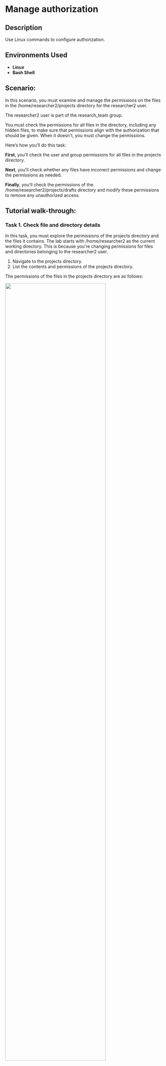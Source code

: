 <h1>Manage authorization</h1>


<h2>Description</h2>
Use Linux commands to configure authorization.


<h2>Environments Used </h2>

- <b>Linux</b>
- <b>Bash Shell</b>

<h2>Scenario:</h2>

In this scenario, you must examine and manage the permissions on the files in the /home/researcher2/projects directory for the researcher2 user.

The researcher2 user is part of the research_team group.

You must check the permissions for all files in the directory, including any hidden files, to make sure that permissions align with the authorization that should be given. When it doesn't, you must change the permissions.

Here’s how you’ll do this task: 

<b>First</b>, you’ll check the user and group permissions for all files in the projects directory.

<b>Next</b>, you’ll check whether any files have incorrect permissions and change the permissions as needed.

<b>Finally</b>, you’ll check the permissions of the /home/researcher2/projects/drafts directory and modify these permissions to remove any unauthorized access.


<h2>Tutorial walk-through:</h2>

<h3>Task 1. Check file and directory details</h3>

In this task, you must explore the permissions of the projects directory and the files it contains. The lab starts with /home/researcher2 as the current working directory. This is because you're changing permissions for files and directories belonging to the researcher2 user.

1. Navigate to the projects directory.
2. List the contents and permissions of the projects directory.
   
The permissions of the files in the projects directory are as follows:

<img src="https://i.imgur.com/kZ4NOBb.png" height="80%" width="80%"/>

<h3>Task 2. Change file permissions</h3>

In this task, you must determine whether any files have incorrect permissions and then change the permissions as needed. This action will remove unauthorized access and strengthen security on the system.

None of the files should allow the other users to write to files.

1. Check whether any files in the projects directory have write permissions for the owner type of other.
   
<img src="https://i.imgur.com/VYaN9ny.png" height="80%" width="80%"/>

2. Change the permissions of the file identified in the previous step so that the owner type of other doesn’t have write permissions.

<img src="https://i.imgur.com/fEdjIMw.png" height="80%" width="80%"/>

3. The file project_m.txt is a restricted file and should not be readable or writable by the group or other; only the user should have these permissions on this file. List the contents and permissions of the current directory and check if the group has read or write permissions.

<img src="https://i.imgur.com/gyEiLwx.png" height="80%" width="80%"/>

4. Use the chmod command to change permissions of the project_m.txt file so that the group doesn’t have read or write permissions.

<img src="https://i.imgur.com/rurgwwV.png" height="80%" width="80%"/>

<h3>Task 3. Change file permissions on a hidden file</h3>

In this task, you must determine if a hidden file has incorrect permissions and then change the permissions as needed. This action will further remove unauthorized access and strengthen security on the system.

The file .project_x.txt is a hidden file that has been archived and should not be written to by anyone. (The user and group should still be able to read this file.)

1. Check the permissions of the hidden file .project_x.txt

<img src="https://i.imgur.com/CSbsY75.png" height="80%" width="80%"/>

2. Change the permissions of the file .project_x.txt so that both the user and the group can read, but not write to, the file.

<img src="https://i.imgur.com/HhngicJ.png" height="80%" width="80%"/>

<h3>Task 4. Change directory permissions</h3>

In this task, you must change the permissions of a directory. First, you’ll check the group permissions of the /home/researcher2/projects/drafts directory and then modify the permissions as required. (You should be in the projects directory while managing the permissions of its subdirectory drafts.)

Only the researcher2 user should be allowed to access the drafts directory and its contents. (This means that only researcher2 should have execute privileges.)

1. Check the permissions of the drafts directory.

<img src="https://i.imgur.com/DK2Hzc1.png" height="80%" width="80%"/>

2. Remove the execute permission for the group from the drafts directory.

<img src="https://i.imgur.com/hKYc9O9.png" height="80%" width="80%"/>



<h2>Conclusion</h2>

You now have practical experience in using basic Linux Bash shell commands to

- examine file and directory permissions
- change permissions on files
- change permissions on directories

<!--
 ```diff
- text in red
+ text in green
! text in orange
# text in gray
@@ text in purple (and bold)@@
```
--!>

